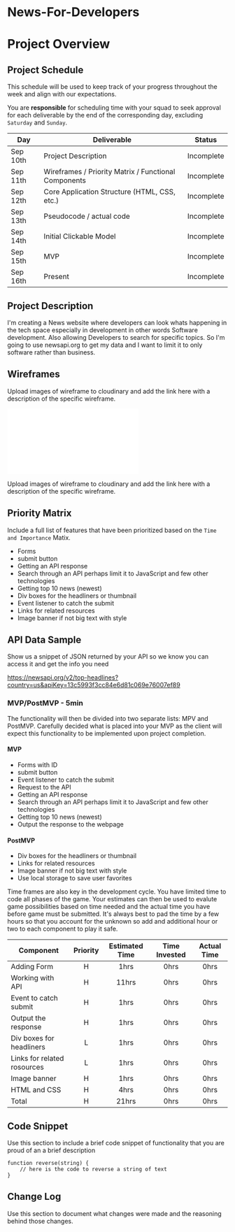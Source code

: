 # News-For-Developers

# Project Overview

## Project Schedule

This schedule will be used to keep track of your progress throughout the week and align with our expectations.  

You are **responsible** for scheduling time with your squad to seek approval for each deliverable by the end of the corresponding day, excluding `Saturday` and `Sunday`.

|  Day | Deliverable | Status
|---|---| ---|
|Sep 10th| Project Description | Incomplete
|Sep 11th| Wireframes / Priority Matrix / Functional Components | Incomplete
|Sep 12th| Core Application Structure (HTML, CSS, etc.) | Incomplete
|Sep 13th| Pseudocode / actual code | Incomplete
|Sep 14th| Initial Clickable Model  | Incomplete
|Sep 15th| MVP | Incomplete
|Sep 16th| Present | Incomplete


## Project Description

I'm creating a News website where developers can look whats happening in the tech space especially in development in other words Software development. Also allowing Developers to search for specific topics. So I'm going to use newsapi.org to get my data and I want to limit it to only software rather than business. 


## Wireframes

Upload images of wireframe to cloudinary and add the link here with a description of the specific wireframe.

![Developers-News-Site](Developers_News_Site_Preview.pdf)


Upload images of wireframe to cloudinary and add the link here with a description of the specific wireframe.

## Priority Matrix

Include a full list of features that have been prioritized based on the `Time and Importance` Matix.
- Forms
- submit button
- Getting an API response
- Search through an API perhaps limit it to JavaScript and few other technologies
- Getting top 10 news (newest) 
- Div boxes for the headliners or thumbnail
- Event listener to catch the submit
- Links for related resources
- Image banner if not big text with style 


## API Data Sample

Show us a snippet of JSON returned by your API so we know you can access it and get the info you need

https://newsapi.org/v2/top-headlines?country=us&apiKey=13c5993f3cc84e6d81c069e76007ef89


### MVP/PostMVP - 5min

The functionality will then be divided into two separate lists: MPV and PostMVP.  Carefully decided what is placed into your MVP as the client will expect this functionality to be implemented upon project completion.  


#### MVP 

- Forms with ID
- submit button
- Event listener to catch the submit
- Request to the API
- Getting an API response
- Search through an API perhaps limit it to JavaScript and few other technologies
- Getting top 10 news (newest)
- Output the response to the webpage

#### PostMVP 

- Div boxes for the headliners or thumbnail
- Links for related resources
- Image banner if not big text with style 
- Use local storage to save user favorites


Time frames are also key in the development cycle.  You have limited time to code all phases of the game.  Your estimates can then be used to evalute game possibilities based on time needed and the actual time you have before game must be submitted. It's always best to pad the time by a few hours so that you account for the unknown so add and additional hour or two to each component to play it safe.

| Component | Priority | Estimated Time | Time Invested | Actual Time |
| --- | :---: |  :---: | :---: | :---: |
| Adding Form | H | 1hrs| 0hrs | 0hrs |
| Working with API | H | 11hrs| 0hrs | 0hrs |
| Event to catch submit | H | 1hrs| 0hrs | 0hrs |
| Output the response | H | 1hrs| 0hrs | 0hrs |
| Div boxes for headliners | L | 1hrs| 0hrs | 0hrs |
| Links for related rosources | L | 1hrs| 0hrs | 0hrs |
| Image banner | H | 1hrs| 0hrs | 0hrs |
| HTML and CSS | H | 4hrs| 0hrs | 0hrs |
| Total | H | 21hrs| 0hrs | 0hrs |


## Code Snippet

Use this section to include a brief code snippet of functionality that you are proud of an a brief description  

```
function reverse(string) {
	// here is the code to reverse a string of text
}
```

## Change Log
 Use this section to document what changes were made and the reasoning behind those changes.  
